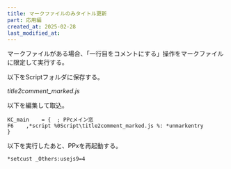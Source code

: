 ```yaml
---
title: マークファイルのみタイトル更新
part: 応用編
created_at: 2025-02-28
last_modified_at: 
---
```


マークファイルがある場合、「一行目をコメントにする」操作をマークファイルに限定して実行する。


以下をScriptフォルダに保存する。

_title2comment_marked.js_
<script src="https://gist.github.com/tukasa/d0e27299698dcd3060fe53fe61ece8b6.js"></script>

以下を編集して取込。

```text
KC_main    = {	; PPcメイン窓
F6    ,*script %0Script\title2comment_marked.js %: *unmarkentry
}
```

以下を実行したあと、PPxを再起動する。

```
*setcust _Others:usejs9=4
```
